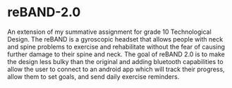 # reBAND-2.0
An extension of my summative assignment for grade 10 Technological Design. The reBAND is a gyroscopic headset that allows people with neck and spine problems to exercise and rehabilitate without the fear of causing further damage to their spine and neck. The goal of reBAND 2.0 is to make the design less bulky than the original and adding bluetooth capabilities to allow the user to connect to an android app which will track their progress, allow them to set goals, and send daily exercise reminders.
